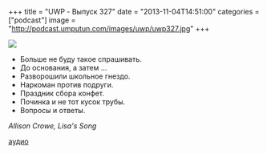 +++
title = "UWP - Выпуск 327"
date = "2013-11-04T14:51:00"
categories = ["podcast"]
image = "http://podcast.umputun.com/images/uwp/uwp327.jpg"
+++

![](https://podcast.umputun.com/images/uwp/uwp327.jpg)

- Больше не буду такое спрашивать.
- До основания, а затем ...
- Разворошили школьное гнездо.
- Наркоман против подруги.
- Праздник сбора конфет.
- Починка и не тот кусок трубы.
- Вопросы и ответы.

_Allison Crowe, Lisa's Song_

[аудио](https://podcast.umputun.com/media/ump_podcast327.mp3)

<audio src="https://podcast.umputun.com/media/ump_podcast327.mp3" preload="none"></audio>